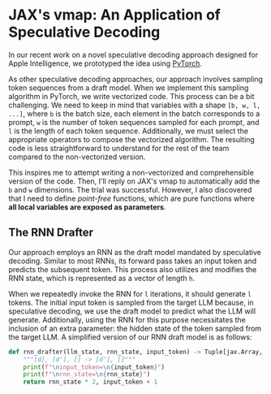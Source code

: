 # JAX's vmap: An Application of Speculative Decoding

In our recent work on a novel speculative decoding approach designed for Apple Intelligence, we prototyped the idea using [PyTorch](https://github.com/apple/ml-recurrent-drafter).

As other speculative decoding approaches, our approach involves sampling token sequences from a draft model.  When we implement this sampling algorithm in PyTorch, we write vectorized code.  This process can be a bit challenging.  We need to keep in mind that variables with a shape `[b, w, l, ...]`, where `b` is the batch size, each element in the batch corresponds to a prompt, `w` is the number of token sequences sampled for each prompt, and `l` is the length of each token sequence.  Additionally, we must select the appropriate operators to compose the vectorized algorithm.  The resulting code is less straightforward to understand for the rest of the team compared to the non-vectorized version.

This inspires me to attempt writing a non-vectorized and comprehensible version of the code. Then, I'll reply on JAX's vmap to automatically add the `b` and `w` dimensions.  The trial was successful. However, I also discovered that I need to define *point-free* functions, which are pure functions where **all local variables are exposed as parameters**.

## The RNN Drafter

Our approach employs an RNN as the draft model mandated by speculative decoding. Similar to most RNNs, its forward pass takes an input token and predicts the subsequent token.  This process also utilizes and modifies the RNN state, which is represented as a vector of length `h`.

When we repeatedly invoke the RNN for `l` iterations, it should generate `l` tokens.  The initial input token is sampled from the target LLM because, in speculative decoding, we use the draft model to predict what the LLM will generate.  Additionally, using the RNN for this purpose necessitates the inclusion of an extra parameter: the hidden state of the token sampled from the target LLM.  A simplified version of our RNN draft model is as follows:

```python
def rnn_drafter(llm_state, rnn_state, input_token) -> Tuple[jax.Array, jax.Array]:
    """[d], [d'], [] -> [d'], []"""
    print(f"\ninput_token=\n{input_token}")
    print(f"\nrnn_state=\n{rnn_state}")
    return rnn_state * 2, input_token + 1
```


